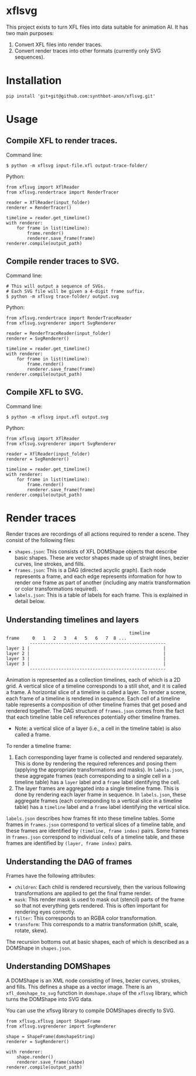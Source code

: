 # xflsvg
This project exists to turn XFL files into data suitable for animation AI. It has two main purposes:

1. Convert XFL files into render traces.
2. Convert render traces into other formats (currently only SVG sequences).

# Installation
`pip install 'git+git@github.com:synthbot-anon/xflsvg.git'`

# Usage

## Compile XFL to render traces.

Command line:

```
$ python -m xflsvg input-file.xfl output-trace-folder/
```

Python:

```
from xflsvg import XflReader
from xflsvg.rendertrace import RenderTracer

reader = XflReader(input_folder)
renderer = RenderTracer()

timeline = reader.get_timeline()
with renderer:
    for frame in list(timeline):
        frame.render()
        renderer.save_frame(frame)
renderer.compile(output_path)
```

## Compile render traces to SVG.

Command line:

```
# This will output a sequence of SVGs.
# Each SVG file will be given a 4-digit frame suffix.
$ python -m xflsvg trace-folder/ output.svg
```

Python:

```
from xflsvg.rendertrace import RenderTraceReader
from xflsvg.svgrenderer import SvgRenderer

reader = RenderTraceReader(input_folder)
renderer = SvgRenderer()

timeline = reader.get_timeline()
with renderer:
    for frame in list(timeline):
        frame.render()
        renderer.save_frame(frame)
renderer.compile(output_path)
```

## Compile XFL to SVG.

Command line:

```
$ python -m xflsvg input.xfl output.svg
```

Python:

```
from xflsvg import XflReader
from xflsvg.svgrenderer import SvgRenderer

reader = XflReader(input_folder)
renderer = SvgRenderer()

timeline = reader.get_timeline()
with renderer:
    for frame in list(timeline):
        frame.render()
        renderer.save_frame(frame)
renderer.compile(output_path)
```


# Render traces
Render traces are recordings of all actions required to render a scene. They consist of the following files:
* `shapes.json`: This consists of XFL DOMShape objects that describe basic shapes. These are vector shapes made up of straight lines, bezier curves, line strokes, and fills.
* `frames.json`: This is a DAG (directed acyclic graph). Each node represents a frame, and each edge represents information for how to render one frame as part of another (including any matrix transformation or color transformations required).
* `labels.json`: This is a table of labels for each frame. This is explained in detail below.

## Understanding timelines and layers

```
                                               timeline
frame     0   1   2   3   4   5   6   7  8 ...
         ----------------------------------------------------
layer 1 |                                                   |
layer 2 |                                                   |
layer 3 |                                                   |
layer 3 |                                                   |
         ----------------------------------------------------
```

Animation is represented as a collection timelines, each of which is a 2D grid. A vertical slice of a timeline corresponds to a still shot, and it is called a frame. A horizontal slice of a timeline is called a layer. To render a scene, each frame of a timeline is rendered in sequence. Each cell of a timeline table represents a composition of other timeline frames that get posed and rendered together. The DAG structure of `frames.json` comes from the fact that each timeline table cell references potentially other timeline frames.
* Note: a vertical slice of a layer (i.e., a cell in the timeline table) is also called a frame.

To render a timeline frame:
1. Each corresponding layer frame is collected and rendered separately. This is done by rendering the required references and posing them (applying the appropriate transformations and masks). In `labels.json`, these aggregate frames (each corresponding to a single cell in a timeline table) has a `layer` label and a `frame` label identifying the cell.
2. The layer frames are aggregated into a single timeline frame. This is done by rendering each layer frame in sequence. In `labels.json`, these aggregate frames (each corresponding to a vertical slice in a timeline table) has a `timeline` label and a `frame` label identifying the vertical slice.

`labels.json` describes how frames fit into these timeline tables. Some frames in `frames.json` correspond to vertical slices of a timeline table, and these frames are identified by `(timeline, frame index)` pairs. Some frames in `frames.json` correspond to individual cells of a timeline table, and these frames are identified by `(layer, frame index)` pairs.

## Understanding the DAG of frames
Frames have the following attributes:
* `children`: Each child is rendered recursively, then the various following transformations are applied to get the final frame render.
* `mask`: This render mask is used to mask out (stencil) parts of the frame so that not everything gets rendered. This is often important for rendering eyes correctly.
* `filter`: This corresponds to an RGBA color transformation.
* `transform`: This corresponds to a matrix transformation (shift, scale, rotate, skew).

The recursion bottoms out at basic shapes, each of which is described as a DOMShape in `shapes.json`.

## Understanding DOMShapes
A DOMShape is an XML node consisting of lines, bezier curves, strokes, and fills. This defines a shape as a vector image. There is an `xfl_domshape_to_svg` function in `domshape.shape` of the `xflsvg` library, which turns the DOMShape into SVG data.

You can use the xflsvg library to compile DOMShapes directly to SVG.
```
from xflsvg.xflsvg import ShapeFrame
from xflsvg.svgrenderer import SvgRenderer

shape = ShapeFrame(domshapeString)
renderer = SvgRenderer()

with renderer:
    shape.render()
    renderer.save_frame(shape)
renderer.compile(output_path)
```
